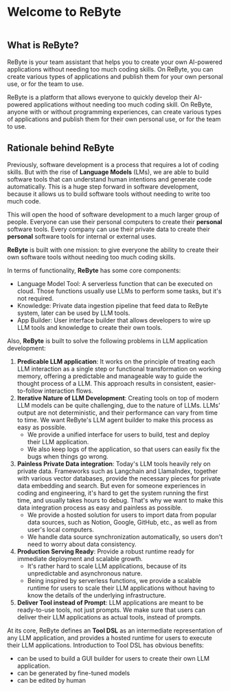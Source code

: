 # Welcome to ReByte

<figure><img src=".gitbook/assets/1.png" alt=""><figcaption></figcaption></figure>

## What is ReByte?

ReByte is your team assistant that helps you to create your own AI-powered applications without needing too much coding skills. On ReByte, you can create various types of applications and publish them for your own personal use, or for the team to use.

ReByte is a platform that allows everyone to quickly develop their AI-powered applications without needing too much coding skill. On ReByte, anyone with or without programming experiences, can create various types of applications and publish them for their own personal use, or for the team to use.

## Rationale behind ReByte

Previously, software development is a process that requires a lot of coding skills. But with the rise of **Language Models** \(LMs\), we are able to build software tools that can understand human intentions and generate code automatically. This is a huge step forward in software development, because it allows us to build software tools without needing to write too much code.

This will open the hood of software development to a much larger group of people. Everyone can use their personal computers to create their **personal** software tools. Every company can use their private data to create their **personal** software tools for internal or external uses.

**ReByte** is built with one mission: to give everyone the ability to create their own software tools without needing too much coding skills.

In terms of functionality, **ReByte** has some core components:

* Language Model Tool: A serverless function that can be executed on cloud. Those functions usually use LLMs to perform some tasks, but it's not required.
* Knowledge: Private data ingestion pipeline that feed data to ReByte system, later can be used by LLM tools.
* App Builder: User interface builder that allows developers to wire up LLM tools and knowledge to create their own tools.

Also, **ReByte** is built to solve the following problems in LLM application development:

1. **Predicable LLM application**: It works on the principle of treating each LLM interaction as a single step or functional transformation on working memory, offering a predictable and manageable way to guide the thought process of a LLM. This approach results in consistent, easier-to-follow interaction flows.
2. **Iterative Nature of LLM Development**: Creating tools on top of modern LLM models can be quite challenging, due to the nature of LLMs. LLMs' output are not deterministic, and their performance can vary from time to time. We want ReByte's LLM agent builder to make this process as easy as possible.
   * We provide a unified interface for users to build, test and deploy their LLM application.
   * We also keep logs of the application, so that users can easily fix the bugs when things go wrong.
3. **Painless Private Data integration**: Today's LLM tools heavily rely on private data. Frameworks such as Langchain and LlamaIndex, together with various vector databases, provide the necessary pieces for private data embedding and search. But even for someone experiences in coding and engineering, it's hard to get the system running the first time, and usually takes hours to debug. That's why we want to make this data integration process as easy and painless as possible.
   * We provide a hosted solution for users to import data from popular data sources, such as Notion, Google, GitHub, etc., as well as from user's local computers.
   * We handle data source synchronization automatically, so users don't need to worry about data consistency.
4. **Production Serving Ready**: Provide a robust runtime ready for immediate deployment and scalable growth.
   * It's rather hard to scale LLM applications, because of its unpredictable and asynchronous nature.
   * Being inspired by serverless functions, we provide a scalable runtime for users to scale their LLM applications without having to know the details of the underlying infrastructure.
5. **Deliver Tool instead of Prompt**: LLM applications are meant to be ready-to-use tools, not just prompts. We make sure that users can deliver their LLM applications as actual tools, instead of prompts.

At its core, ReByte defines an **Tool DSL** as an intermediate representation of any LLM application, and provides a hosted runtime for users to execute their LLM applications. Introduction to Tool DSL has obvious benefits:

* can be used to build a GUI builder for users to create their own LLM application.
* can be generated by fine-tuned models
* can be edited by human